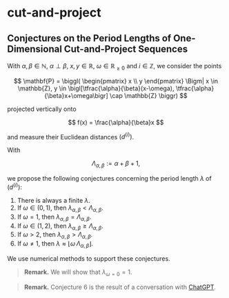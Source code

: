 # cut-and-project

## Conjectures on the Period Lengths of One-Dimensional Cut-and-Project Sequences

With $\alpha, \beta \in \mathbb{N}$, $\alpha \perp \beta$, $x, y \in \mathbb{R}$, $\omega \in \mathbb{R}_{\ge 0}$ and $i \in \mathbb{Z}$, we consider the points

$$
\mathbf{P} =
\biggl(
\begin{pmatrix} x \\ y \end{pmatrix}
\Bigm|
x \in \mathbb{Z},
y \in
\bigl[\tfrac{\alpha}{\beta}(x-\omega), \tfrac{\alpha}{\beta}x+\omega\bigr]
\cap \mathbb{Z}
\biggr)
$$

projected vertically onto

$$
f(x) = \frac{\alpha}{\beta}x
$$

and measure their Euclidean distances $(d^{(i)})$.

With

$$
\Lambda_{\alpha,\beta} := \alpha + \beta + 1,
$$

we propose the following conjectures concerning the period length $\lambda$ of $(d^{(i)})$:

1. There is always a finite $\lambda$.
2. If $\omega \in (0,1)$, then $\lambda_{\alpha,\beta} < \Lambda_{\alpha,\beta}$.
3. If $\omega = 1$, then $\lambda_{\alpha,\beta} = \Lambda_{\alpha,\beta}$.
4. If $\omega \in (1,2)$, then $\lambda_{\alpha,\beta} \ge \Lambda_{\alpha,\beta}$.
5. If $\omega > 2$, then $\lambda_{\alpha,\beta} > \Lambda_{\alpha,\beta}$.
6. If $\omega \ne 1$, then $\displaystyle \lambda \approx \bigl\lfloor \omega \,\Lambda_{\alpha,\beta}\bigr\rfloor$.

We use numerical methods to support these conjectures.

> **Remark.** We will show that $\lambda_{\omega=0} = 1$.

> **Remark.** Conjecture 6 is the result of a conversation with [ChatGPT](https://chat.openai.com).
